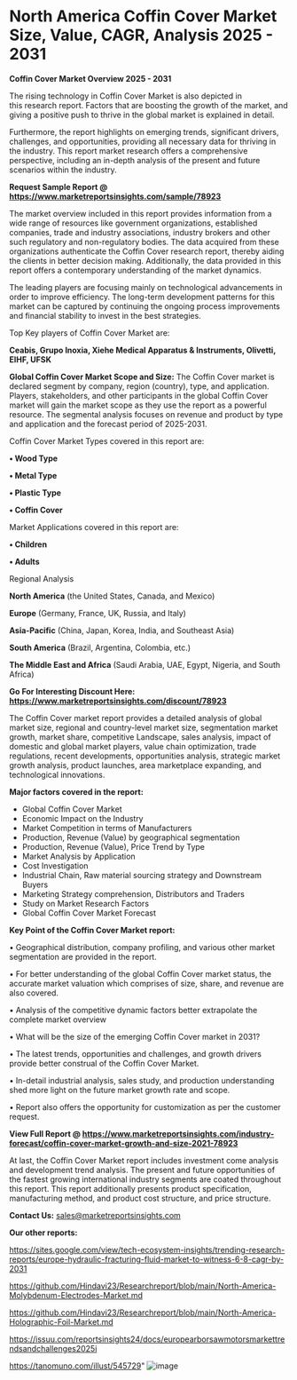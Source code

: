 # North America Coffin Cover Market Size, Value, CAGR, Analysis 2025 - 2031

<Strong> Coffin Cover Market Overview 2025 - 2031</strong>

The rising technology in Coffin Cover Market is also depicted in this research report. Factors that are boosting the growth of the market, and giving a positive push to thrive in the global market is explained in detail.

Furthermore, the report highlights on emerging trends, significant drivers, challenges, and opportunities, providing all necessary data for thriving in the industry. This report market research offers a comprehensive perspective, including an in-depth analysis of the present and future scenarios within the industry.

<strong>Request Sample Report @ <a href=https://www.marketreportsinsights.com/sample/78923>https://www.marketreportsinsights.com/sample/78923</a></strong>

The market overview included in this report provides information from a wide range of resources like government organizations, established companies, trade and industry associations, industry brokers and other such regulatory and non-regulatory bodies. The data acquired from these organizations authenticate the Coffin Cover research report, thereby aiding the clients in better decision making. Additionally, the data provided in this report offers a contemporary understanding of the market dynamics.

The leading players are focusing mainly on technological advancements in order to improve efficiency. The long-term development patterns for this market can be captured by continuing the ongoing process improvements and financial stability to invest in the best strategies.

Top Key players of Coffin Cover Market are:

<strong>Ceabis, Grupo Inoxia, Xiehe Medical Apparatus & Instruments, Olivetti, EIHF, UFSK</strong>

<strong><b>Global Coffin Cover Market Scope and Size:</b></strong>
The Coffin Cover market is declared segment by company, region (country), type, and application. Players, stakeholders, and other participants in the global Coffin Cover market will gain the market scope as they use the report as a powerful resource. The segmental analysis focuses on revenue and product by type and application and the forecast period of 2025-2031.

Coffin Cover Market Types covered in this report are:

<strong>• Wood Type

• Metal Type

• Plastic Type

• Coffin Cover</strong>

Market Applications covered in this report are:

<strong>• Children

• Adults</strong> 

Regional Analysis

<strong>North America</strong> (the United States, Canada, and Mexico)

<strong>Europe</strong> (Germany, France, UK, Russia, and Italy)

<strong>Asia-Pacific</strong> (China, Japan, Korea, India, and Southeast Asia)

<strong>South America</strong> (Brazil, Argentina, Colombia, etc.)

<strong>The Middle East and Africa</strong> (Saudi Arabia, UAE, Egypt, Nigeria, and South Africa)

<strong>Go For Interesting Discount Here: <a href=https://www.marketreportsinsights.com/discount/78923>https://www.marketreportsinsights.com/discount/78923</a></strong>

The Coffin Cover market report provides a detailed analysis of global market size, regional and country-level market size, segmentation market growth, market share, competitive Landscape, sales analysis, impact of domestic and global market players, value chain optimization, trade regulations, recent developments, opportunities analysis, strategic market growth analysis, product launches, area marketplace expanding, and technological innovations.

<strong><b>Major factors covered in the report:</b></strong>
<ul>
  <li>Global Coffin Cover Market </li>
  <li>Economic Impact on the Industry</li>
  <li>Market Competition in terms of Manufacturers</li>
  <li>Production, Revenue (Value) by geographical segmentation</li>
  <li>Production, Revenue (Value), Price Trend by Type</li>
  <li>Market Analysis by Application</li>
  <li>Cost Investigation</li>
  <li>Industrial Chain, Raw material sourcing strategy and Downstream Buyers</li>
  <li>Marketing Strategy comprehension, Distributors and Traders</li>
  <li>Study on Market Research Factors</li>
  <li>Global Coffin Cover Market Forecast</li>
</ul>

<strong><b>Key Point of the Coffin Cover Market report:</b></strong>

• Geographical distribution, company profiling, and various other market segmentation are provided in the report.

• For better understanding of the global Coffin Cover market status, the accurate market valuation which comprises of size, share, and revenue are also covered.

• Analysis of the competitive dynamic factors better extrapolate the complete market overview

• What will be the size of the emerging Coffin Cover market in 2031?

• The latest trends, opportunities and challenges, and growth drivers provide better construal of the Coffin Cover Market.

• In-detail industrial analysis, sales study, and production understanding shed more light on the future market growth rate and scope.

• Report also offers the opportunity for customization as per the customer request.

<strong><b>View Full Report @ <a href=https://www.marketreportsinsights.com/industry-forecast/coffin-cover-market-growth-and-size-2021-78923>https://www.marketreportsinsights.com/industry-forecast/coffin-cover-market-growth-and-size-2021-78923</a></b></strong>


At last, the Coffin Cover Market report includes investment come analysis and development trend analysis. The present and future opportunities of the fastest growing international industry segments are coated throughout this report. This report additionally presents product specification, manufacturing method, and product cost structure, and price structure.

<strong>Contact Us:</strong>
sales@marketreportsinsights.com

<strong>Our other reports:</strong>

<a href=https://sites.google.com/view/tech-ecosystem-insights/trending-research-reports/europe-hydraulic-fracturing-fluid-market-to-witness-6-8-cagr-by-2031>https://sites.google.com/view/tech-ecosystem-insights/trending-research-reports/europe-hydraulic-fracturing-fluid-market-to-witness-6-8-cagr-by-2031</a>

<a href=https://github.com/Hindavi23/Researchreport/blob/main/North-America-Molybdenum-Electrodes-Market.md>https://github.com/Hindavi23/Researchreport/blob/main/North-America-Molybdenum-Electrodes-Market.md</a>

<a href=https://github.com/Hindavi23/Researchreport/blob/main/North-America-Holographic-Foil-Market.md>https://github.com/Hindavi23/Researchreport/blob/main/North-America-Holographic-Foil-Market.md</a>

<a href=https://issuu.com/reportsinsights24/docs/europearborsawmotorsmarkettrendsandchallenges2025i>https://issuu.com/reportsinsights24/docs/europearborsawmotorsmarkettrendsandchallenges2025i</a>

<a href=https://tanomuno.com/illust/545729>https://tanomuno.com/illust/545729</a>"
![image](https://github.com/user-attachments/assets/84821bae-d2d1-48bd-889a-ef984979589d)
